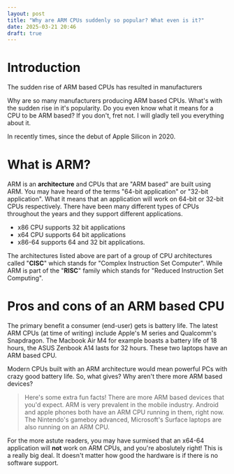 ```yaml
---
layout: post
title: "Why are ARM CPUs suddenly so popular? What even is it?"
date: 2025-03-21 20:46
draft: true
---
```


# Introduction
The sudden rise of ARM based CPUs has resulted in manufacturers

Why are so many manufacturers producing ARM based CPUs. What's with the sudden rise in it's popularity. Do you even know what it means for a CPU to be ARM based? If you don't, fret not. I will gladly tell you everything about it.

In recently times, since the debut of Apple Silicon in 2020.

# What is ARM?
ARM is an **architecture** and CPUs that are "ARM based" are built using ARM. You may have heard of the terms "64-bit application" or "32-bit application". What it means that an application will work on 64-bit or 32-bit CPUs respectively. There have been many different types of CPUs throughout the years and they support different applications.
- x86 CPU supports 32 bit applications
- x64 CPU supports 64 bit applications
- x86-64 supports 64 and 32 bit applications.

The architectures listed above are part of a group of CPU architectures called "**CISC**" which stands for "Complex Instruction Set Computer". While ARM is part of the "**RISC**" family which stands for "Reduced Instruction Set Computing".

# Pros and cons of an ARM based CPU
The primary benefit a consumer (end-user) gets is battery life. The latest ARM CPUs (at time of writing) include Apple's M series and Qualcomm's Snapdragon. The Macbook Air M4 for example boasts a battery life of 18 hours, the ASUS Zenbook A14 lasts for 32 hours. These two laptops have an ARM based CPU.

Modern CPUs built with an ARM architecture would mean powerful PCs with crazy good battery life. So, what gives? Why aren't there more ARM based devices?

> Here's some extra fun facts! There are more ARM based devices that you'd expect. ARM is very prevalent in the mobile industry. Android and apple phones both have an ARM CPU running in them, right now. The Nintendo's gameboy advanced, Microsoft's Surface laptops are also running on an ARM CPU.

For the more astute readers, you may have surmised that an x64-64 application will **not** work on ARM CPUs, and you're aboslutely right! This is a really big deal. It doesn't matter how good the hardware is if there is no software support.
